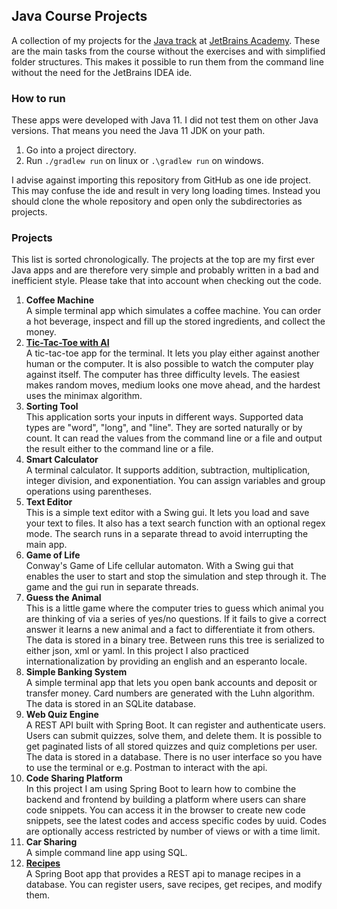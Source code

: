 ## Java Course Projects
A collection of my projects for the [Java track](https://hyperskill.org/tracks/1) at [JetBrains Academy](https://www.jetbrains.com/academy). These are the main tasks from the course without the exercises and with simplified folder structures. This makes it possible to run them from the command line without the need for the JetBrains IDEA ide.


### How to run
These apps were developed with Java 11. I did not test them on other Java versions. That means you need the Java 11 JDK on your path.
1. Go into a project directory.
2. Run `./gradlew run` on linux or `.\gradlew run` on windows.

I advise against importing this repository from GitHub as one ide project. This may confuse the ide and result in very long loading times. Instead you should clone the whole repository and open only the subdirectories as projects.


### Projects
This list is sorted chronologically. The projects at the top are my first ever Java apps and are therefore very simple and probably written in a bad and inefficient style. Please take that into account when checking out the code.

1. **Coffee Machine**  
A simple terminal app which simulates a coffee machine. You can order a hot beverage, inspect and fill up the stored ingredients, and collect the money.
2. **[Tic-Tac-Toe with AI](Tic-Tac-Toe_with_AI)**  
A tic-tac-toe app for the terminal. It lets you play either against another human or the computer. It is also possible to watch the computer play against itself. The computer has three difficulty levels. The easiest makes random moves, medium looks one move ahead, and the hardest uses the minimax algorithm.
3. **Sorting Tool**  
This application sorts your inputs in different ways. Supported data types are "word", "long", and "line". They are sorted naturally or by count. It can read the values from the command line or a file and output the result either to the command line or a file.
4. **Smart Calculator**  
A terminal calculator. It supports addition, subtraction, multiplication, integer division, and exponentiation. You can assign variables and group operations using parentheses.
5. **Text Editor**  
This is a simple text editor with a Swing gui. It lets you load and save your text to files. It also has a text search function with an optional regex mode. The search runs in a separate thread to avoid interrupting the main app.
6. **Game of Life**  
Conway's Game of Life cellular automaton. With a Swing gui that enables the user to start and stop the simulation and step through it. The game and the gui run in separate threads.
7. **Guess the Animal**  
This is a little game where the computer tries to guess which animal you are thinking of via a series of yes/no questions. If it fails to give a correct answer it learns a new animal and a fact to differentiate it from others. The data is stored in a binary tree. Between runs this tree is serialized to either json, xml or yaml. In this project I also practiced internationalization by providing an english and an esperanto locale.
8. **Simple Banking System**  
A simple terminal app that lets you open bank accounts and deposit or transfer money. Card numbers are generated with the Luhn algorithm. The data is stored in an SQLite database.
9. **Web Quiz Engine**  
A REST API built with Spring Boot. It can register and authenticate users. Users can submit quizzes, solve them, and delete them. It is possible to get paginated lists of all stored quizzes and quiz completions per user. The data is stored in a database. There is no user interface so you have to use the terminal or e.g. Postman to interact with the api.
10. **Code Sharing Platform**  
In this project I am using Spring Boot to learn how to combine the backend and frontend by building a platform where users can share code snippets. You can access it in the browser to create new code snippets, see the latest codes and access specific codes by uuid. Codes are optionally access restricted by number of views or with a time limit.
11. **Car Sharing**  
A simple command line app using SQL.
12. **[Recipes](Recipes)**  
A Spring Boot app that provides a REST api to manage recipes in a database. You can register users, save recipes, get recipes, and modify them.
